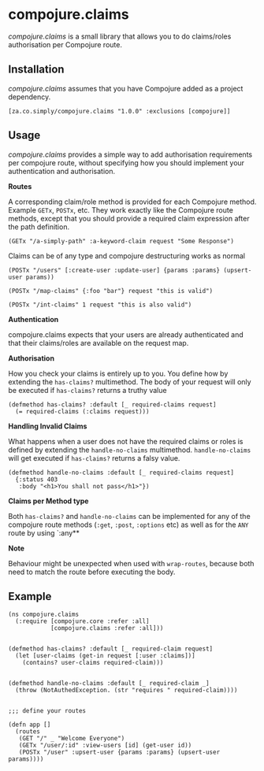 # compojure.claims

_compojure.claims_ is a small library that allows you to do claims/roles authorisation per Compojure route.

## Installation

_compojure.claims_ assumes that you have Compojure added as a project dependency.

```
[za.co.simply/compojure.claims "1.0.0" :exclusions [compojure]]
```

## Usage

_compojure.claims_ provides a simple way to add authorisation requirements per compojure route, without specifying how you should implement your authentication and authorisation.

**Routes**

A corresponding claim/role method is provided for each Compojure method. Example `GETx`, `POSTx`, etc. They work exactly like the Compojure route methods, except that you should provide a required claim expression after the path definition.

```
(GETx "/a-simply-path" :a-keyword-claim request "Some Response")
```

Claims can be of any type and compojure destructuring works as normal

```
(POSTx "/users" [:create-user :update-user] {params :params} (upsert-user params))

(POSTx "/map-claims" {:foo "bar"} request "this is valid")

(POSTx "/int-claims" 1 request "this is also valid")
```

**Authentication**

compojure.claims expects that your users are already authenticated and that their claims/roles are available on the request map.

**Authorisation**

How you check your claims is entirely up to you. You define how by extending the `has-claims?` multimethod. The body of your request will only be executed if `has-claims?` returns a truthy value

```
(defmethod has-claims? :default [_ required-claims request]
  (= required-claims (:claims request)))
```

**Handling Invalid Claims**

What happens when a user does not have the required claims or roles is defined by extending the `handle-no-claims` multimethod. `handle-no-claims` will get executed if `has-claims?` returns a falsy value.

```
(defmethod handle-no-claims :default [_ required-claims request]
  {:status 403
   :body "<h1>You shall not pass</h1>"})
```

**Claims per Method type**

Both `has-claims?` and `handle-no-claims` can be implemented for any of the compojure route methods (`:get`, `:post`, `:options` etc) as well as for the `ANY` route by using `:any**


**Note**

Behaviour might be unexpected when used with `wrap-routes`, because both need to match the route before executing the body.

## Example

```
(ns compojure.claims
  (:require [compojure.core :refer :all]
            [compojure.claims :refer :all]))


(defmethod has-claims? :default [_ required-claim request]
  (let [user-claims (get-in request [:user :claims])]
    (contains? user-claims required-claim)))


(defmethod handle-no-claims :default [_ required-claim _]
  (throw (NotAuthedException. (str "requires " required-claim))))


;;; define your routes

(defn app []
  (routes
   (GET "/" _ "Welcome Everyone")
   (GETx "/user/:id" :view-users [id] (get-user id))
   (POSTx "/user" :upsert-user {params :params} (upsert-user params))))
```
